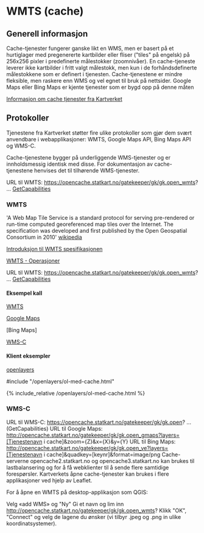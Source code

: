 # WMTS (cache)

## Generell informasjon

Cache-tjenester fungerer ganske likt en WMS, men er basert på et hurtiglager med pregenererte kartbilder eller fliser ("tiles" på engelsk) på 256x256 pixler i predefinerte målestokker (zoomnivåer). En cache-tjeneste leverer ikke kartbilder i fritt valgt målestokk, men kun i de forhåndsdefinerte målestokkene som er definert i tjenesten. Cache-tjenestene er mindre fleksible, men raskere enn WMS og vel egnet til bruk på nettsider. Google Maps eller Bing Maps er kjente tjenester som er bygd opp på denne måten

[Informasjon om cache tjenester fra Kartverket](https://kartkatalog.geonorge.no/?type=service&DistributionProtocols=WMTS-tjeneste&organization=Kartverket)

## Protokoller
Tjenestene fra Kartverket støtter fire ulike protokoller som gjør dem svært anvendbare i webapplikasjoner: WMTS,  Google Maps API, Bing Maps API og WMS-C.

Cache-tjenestene bygger på underliggende WMS-tjenester og er innholdsmessig identisk med disse. For dokumentasjon av cache-tjenestene henvises det til tilhørende WMS-tjenester.

URL til WMTS: https://opencache.statkart.no/gatekeeper/gk/gk.open_wmts? ... [GetCapabilities](https://opencache.statkart.no/gatekeeper/gk/gk.open_wmts?Version=1.0.0&service=wmts&request=getcapabilities "GetCapabilities - teknisk informasjon")

### WMTS

'A Web Map Tile Service is a standard protocol for serving pre-rendered or run-time computed georeferenced map tiles over the Internet. The specification was developed and first published by the Open Geospatial Consortium in 2010' [wikipedia](https://en.wikipedia.org/wiki/Web_Map_Tile_Service)

[Introduksjon til WMTS spesifikasjonen](http://opengeospatial.github.io/e-learning/wmts/text/main.html)

[WMTS - Operasjoner](http://opengeospatial.github.io/e-learning/wmts/text/operations.html)

URL til WMTS: https://opencache.statkart.no/gatekeeper/gk/gk.open_wmts? ... [GetCapabilities](https://opencache.statkart.no/gatekeeper/gk/gk.open_wmts?Version=1.0.0&service=wmts&request=getcapabilities "GetCapabilities - teknisk informasjon")

#### Eksempel kall

[WMTS](https://opencache.statkart.no/gatekeeper/gk/gk.open_wmts?&layer=topo4&style=default&tilematrixset=EPSG%3A25833&Service=WMTS&Request=GetTile&Version=1.0.0&Format=image%2Fpng&TileMatrix=EPSG%3A25833%3A4&TileCol=7&TileRow=6)

[Google Maps](https://opencache.statkart.no/gatekeeper/gk/gk.open_gmaps?layers=topo4&zoom=7&x=67&y=37&format=image/png)

[Bing Maps]

[WMS-C](https://opencache.statkart.no/gatekeeper/gk/gk.open?LAYERS=topo4&SERVICE=WMS&VERSION=1.1.1&REQUEST=GetMap&STYLES=&FORMAT=image%2Fjpeg&SRS=EPSG%3A3857&BBOX=626172.13571241,8140237.7642584,1252344.2714246,8766409.8999705&WIDTH=256&HEIGHT=256)

#### Klient eksempler

[openlayers](./openlayers/ol-med-cache.html)

#include "/openlayers/ol-med-cache.html"

{% include_relative /openlayers/ol-med-cache.html %}

### WMS-C

URL til WMS-C: https://opencache.statkart.no/gatekeeper/gk/gk.open? ... (GetCapabilities)
URL til Google Maps: http://opencache.statkart.no/gatekeeper/gk/gk.open_gmaps?layers=[Tjenestenavn i cache]&zoom={Z}&x={X}&y={Y}
URL til Bing Maps: http://opencache.statkart.no/gatekeeper/gk/gk.open_ve?layers=[Tjenestenavn i cache]&quadkey=[keynr]&format=image/png
Cache-serverne opencache2.statkart.no og opencache3.statkart.no kan brukes til lastbalansering og for å få webklienter til å sende flere samtidige forespørsler. Kartverkets åpne cache-tjenester kan brukes i flere applikasjoner ved hjelp av Leaflet. 

For å åpne en WMTS på desktop-applikasjon som QGIS:

Velg «add WMS» og "Ny"
Gi et navn og lim inn http://opencache.statkart.no/gatekeeper/gk/gk.open_wmts?
Klikk "OK", "Connect" og velg de lagene du ønsker (vi tilbyr .jpeg og .png in ulike koordinatsystemer).
